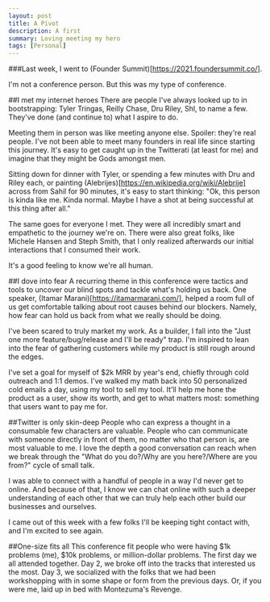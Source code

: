 ```yaml
---
layout: post
title: A Pivot
description: A first
summary: Loving meeting my hero
tags: [Personal]
---
```


###Last week, I went to (Founder Summit)[https://2021.foundersummit.co/].

I'm not a conference person. But this was my type of conference.

##I met my internet heroes
There are people I've always looked up to in bootstrapping: Tyler Tringas, Reilly Chase, Dru Riley, Shl, to name a few. They've done (and continue to) what I aspire to do.

Meeting them in person was like meeting anyone else. Spoiler: they're real people. I've not been able to meet many founders in real life since starting this journey. It's easy to get caught up in the Twitterati (at least for me) and imagine that they might be Gods amongst men.

Sitting down for dinner with Tyler, or spending a few minutes with Dru and Riley each, or painting (Alebrijes)[https://en.wikipedia.org/wiki/Alebrije] across from Sahil for 90 minutes, it's easy to start thinking: "Ok, this person is kinda like me. Kinda normal. Maybe I have a shot at being successful at this thing after all."

The same goes for everyone I met. They were all incredibly smart and empathetic to the journey we're on. There were also great folks, like Michele Hansen and Steph Smith, that I only realized afterwards our initial interactions that I consumed their work.

It's a good feeling to know we're all human.

##I dove into fear
A recurring theme in this conference were tactics and tools to uncover our blind spots and tackle what's holding us back. One speaker, (Itamar Marani)[https://itamarmarani.com/], helped a room full of us get comfortable talking about root causes behind our blockers. Namely, how fear can hold us back from what we really should be doing.

I've been scared to truly market my work. As a builder, I fall into the "Just one more feature/bug/release and I'll be ready" trap. I'm inspired to lean into the fear of gathering customers while my product is still rough around the edges.

I've set a goal for myself of $2k MRR by year's end, chiefly through cold outreach and 1:1 demos. I've walked my math back into 50 personalized cold emails a day, using my tool to sell my tool. It'll help me hone the product as a user, show its worth, and get to what matters most: something that users want to pay me for.

##Twitter is only skin-deep
People who can express a thought in a consumable few characters are valuable. People who can communicate with someone directly in front of them, no matter who that person is, are most valuable to me. I love the depth a good conversation can reach when we break through the "What do you do?/Why are you here?/Where are you from?" cycle of small talk.

I was able to connect with a handful of people in a way I'd never get to online. And because of that, I know we can chat online with such a deeper understanding of each other that we can truly help each other build our businesses and ourselves.

I came out of this week with a few folks I'll be keeping tight contact with, and I'm excited to see again.

##One-size fits all
This conference fit people who were having $1k problems (me), $10k problems, or million-dollar problems. The first day we all attended together. Day 2, we broke off into the tracks that interested us the most. Day 3, we socialized with the folks that we had been workshopping with in some shape or form from the previous days. Or, if you were me, laid up in bed with Montezuma's Revenge.
